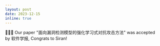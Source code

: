 ```yaml
---
layout: post
date: 2023-12-15
inline: true
---
```


🎉🎉🎉 Our paper "面向漏洞检测模型的强化学习式对抗攻击方法" was accepted by 软件学报, Congrats to Siran!